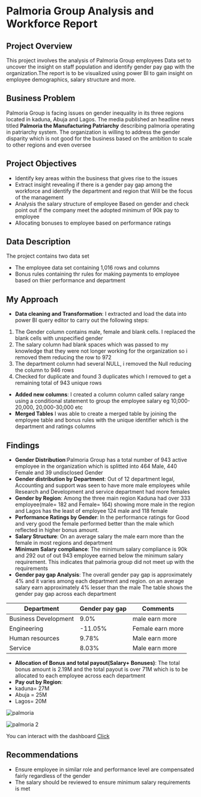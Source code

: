 # Palmoria Group Analysis and Workforce Report
## Project Overview 
This project involves the analysis of Palmoria Group employees Data set to uncover the insight on staff population and identify gender pay gap with the organization.The report is to be visualized using power BI to gain insight on employee demographics, salary structure and more.
## Business Problem 
Palmoria Group is facing issues on gender inequality in its three regions located in kaduna, Abuja and Lagos. The media published an headline news titled **Palmoria the Manufacturing Patriarchy** describing palmoria operating in patriarchy system. The organization is willing to address the gender disparity which is not good for the business based on the ambition to scale to other regions and even oversee
## Project Objectives
- Identify key areas within the business that gives rise to the issues
- Extract insight revealing if there is a gender pay gap among the workforce and identify the department and region that Will be the focus of the management
- Analysis the salary structure of employee Based on gender and check point out if the company meet the adopted minimum of 90k pay to employee
- Allocating bonuses to employee based on performance ratings 
## Data Description 
The project contains two data set 
- The employee data set containing 1,016 rows and columns
- Bonus rules containing thr rules for making payments to employee based on thier performance and department
## My Approach 
- **Data cleaning and Transformation**: I extracted and load the data into power BI query editor to carry out the following steps:
1. The Gender column contains male, female and blank cells. I replaced the blank cells with unspecified gender
2. The salary column had blank spaces which was passed to my knowledge that they were not longer working for the organization so i removed them reducing the row to 972
3. The department column had several NULL, i removed the Null reducing the column to 946 rows
4. Checked for duplicate and found 3 duplicates which I removed to get a remaining total of 943 unique rows
- **Added new columns**: I created a column column called salary range using a conditional statement to group the employee salary eg 10,000- 20,000, 20,000-30,000 etc
- **Merged Tables**
I was able to create a merged table by joining the employee table and bonus rules with the unique identifier which is the department and ratings columns

## Findings
- **Gender Distribution**:Palmoria Group has a total number of 943 active employee in the organization which is splitted into 464 Male, 440 Female and 39 undisclosed Gender
- **Gender distribution by Department**: Out of 12 department legal, Accounting and support was seen to have more male employees while Research and Development and service department had more females
- **Gender by Region**: Among the three main region Kaduna had over 333 employee(male= 182 and Female= 164) showing more male in the region and Lagos has the least of employee 124 male and 118 female
- **Performance Ratings by Gender**: In the performance ratings for Good and very good the female performed better than the male which reflected in higher bonus amount.
- **Salary Structure**: On an average salary the male earn more than the female in most regions and department
- **Minimum Salary compliance**: The minimum salary compliance is 90k and 292 out of out 943 employee earned below the minimum salary requirement. This indicates that palmoria group did not meet up with the requirements
- **Gender pay gap Analysis**: The overall gender pay gap is approximately 4% and it varies among each department and region. on an average salary earn approximately 4% lesser than the male
The table shows the gender pay gap across each department

| Department| Gender pay gap| Comments|
|----|---|---|
| Business Development| 9.0%| male earn more|
| Engineering| -11.05%| Female earn more|
|Human resources | 9.78%| Male earn more|
| Service|8.03%| Male earn more|

- **Allocation of Bonus and total payout(Salary+ Bonuses)**: The total bonus amount is 2.19M and the total payout is over 71M which is to be allocated to each employee across each department
- **Pay out by Region**:
- kaduna= 27M
- Abuja = 25M
- Lagos= 20M

![palmoria](https://github.com/user-attachments/assets/71648aa8-dbe5-461e-99ca-917f1e6f67b5)

![palmoria 2](https://github.com/user-attachments/assets/bd920115-bba0-4488-88d3-be88941a6f60)

 You can interact with the dashboard [Click](https://app.powerbi.com/view?r=eyJrIjoiZThhYTk3ZWUtYTRkMC00ZjA5LTljZWQtNzQ2MGM2MTYzYTk3IiwidCI6IjUzYjJmMWM0LWNiNjItNDc2MC04OTgyLWU4NGJmMDMwNmM4MiJ9)
## Recommendations 
- Ensure employee in similar role and performance level are compensated fairly regardless of the gender
- The salary should be reviewed to ensure minimum salary requirements is met
